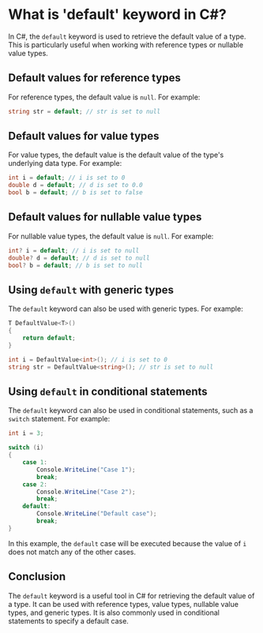 # What is 'default' keyword in C#?

In C#, the `default` keyword is used to retrieve the default value of a type. This is particularly useful when working with reference types or nullable value types.

## **Default values for reference types**

For reference types, the default value is `null`. For example:

```csharp
string str = default; // str is set to null
```

## **Default values for value types**

For value types, the default value is the default value of the type's underlying data type. For example:

```csharp
int i = default; // i is set to 0
double d = default; // d is set to 0.0
bool b = default; // b is set to false
```

## **Default values for nullable value types**

For nullable value types, the default value is `null`. For example:

```csharp
int? i = default; // i is set to null
double? d = default; // d is set to null
bool? b = default; // b is set to null
```

## **Using** `default` with generic types

The `default` keyword can also be used with generic types. For example:

```csharp
T DefaultValue<T>()
{
    return default;
}

int i = DefaultValue<int>(); // i is set to 0
string str = DefaultValue<string>(); // str is set to null
```

## **Using** `default` in conditional statements

The `default` keyword can also be used in conditional statements, such as a `switch` statement. For example:

```csharp
int i = 3;

switch (i)
{
    case 1:
        Console.WriteLine("Case 1");
        break;
    case 2:
        Console.WriteLine("Case 2");
        break;
    default:
        Console.WriteLine("Default case");
        break;
}
```

In this example, the `default` case will be executed because the value of `i` does not match any of the other cases.

## **Conclusion**

The `default` keyword is a useful tool in C# for retrieving the default value of a type. It can be used with reference types, value types, nullable value types, and generic types. It is also commonly used in conditional statements to specify a default case.